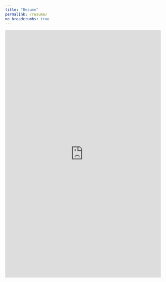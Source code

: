 ```yaml
---
title: "Resume"
permalink: /resume/
no_breadcrumbs: true
---
```


<iframe src="https://drive.google.com/file/d/1ZVsjWj7vWkWkzN_8v-jY5VerUIwvmQIw/preview" width="100%" height="800" style="border: none"></iframe>
